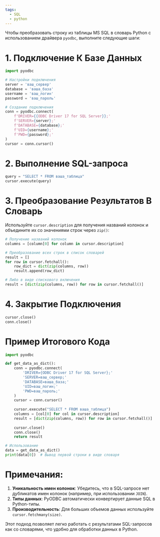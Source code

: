 ```yaml
---
tags:
  - SQL
  - python
---
```


Чтобы преобразовать строку из таблицы MS SQL в словарь Python с использованием драйвера `pyodbc`, выполните следующие шаги:

# 1. Подключение К Базе Данных
```python
import pyodbc

# Настройки подключения
server = 'ваш_сервер'
database = 'ваша_база'
username = 'ваш_логин'
password = 'ваш_пароль'

# Создание подключения
conn = pyodbc.connect(
    f'DRIVER={{ODBC Driver 17 for SQL Server}};'
    f'SERVER={server};'
    f'DATABASE={database};'
    f'UID={username};'
    f'PWD={password};'
)
cursor = conn.cursor()
```

# 2. Выполнение SQL-запроса
```python
query = "SELECT * FROM ваша_таблица"
cursor.execute(query)
```

# 3. Преобразование Результатов В Словарь
Используйте `cursor.description` для получения названий колонок и объедините их со значениями строк через `zip()`:
```python
# Получение названий колонок
columns = [column[0] for column in cursor.description]

# Преобразование всех строк в список словарей
result = []
for row in cursor.fetchall():
    row_dict = dict(zip(columns, row))
    result.append(row_dict)

# Либо в виде спискового включения
result = [dict(zip(columns, row)) for row in cursor.fetchall()]
```

# 4. Закрытие Подключения
```python
cursor.close()
conn.close()
```

# Пример Итогового Кода
```python
import pyodbc

def get_data_as_dict():
    conn = pyodbc.connect(
        'DRIVER={ODBC Driver 17 for SQL Server};'
        'SERVER=ваш_сервер;'
        'DATABASE=ваша_база;'
        'UID=ваш_логин;'
        'PWD=ваш_пароль;'
    )
    cursor = conn.cursor()
    
    cursor.execute("SELECT * FROM ваша_таблица")
    columns = [col[0] for col in cursor.description]
    result = [dict(zip(columns, row)) for row in cursor.fetchall()]
    
    cursor.close()
    conn.close()
    return result

# Использование
data = get_data_as_dict()
print(data[0])  # Вывод первой строки в виде словаря
```

# Примечания:
1. **Уникальность имен колонок**: Убедитесь, что в SQL-запросе нет дубликатов имен колонок (например, при использовании `JOIN`).
2. **Типы данных**: PyODBC автоматически конвертирует данные SQL в Python-типы.
3. **Производительность**: Для больших объемов данных используйте `cursor.fetchmany(size)`.

Этот подход позволяет легко работать с результатами SQL-запросов как со словарями, что удобно для обработки данных в Python.